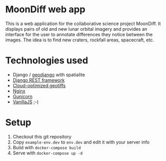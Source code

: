 # MoonDiff web app
This is a web application for the collaborative science project MoonDiff. It displays pairs of old and new lunar orbital
imagery and provides an interface for the user to annotate differences they notice between the images. The idea is to
find new craters, rockfall areas, spacecraft, etc.

# Technologies used
 - Django / [geodjango](https://docs.djangoproject.com/en/4.1/ref/contrib/gis/) with spatialite
 - [Django REST framework](https://www.django-rest-framework.org/)
 - [Cloud-optimized geotiffs](https://www.cogeo.org/)
 - [Nginx](https://www.nginx.com/)
 - [Gunicorn](https://gunicorn.org/)
 - [VanillaJS](http://vanilla-js.com/) ;-)

# Setup
 1. Checkout this git repository
 1. Copy `example-env.dev` to `env.dev` and edit it with your server info
 1. Build with `docker-compose build`
 1. Serve with `docker-compose up -d`